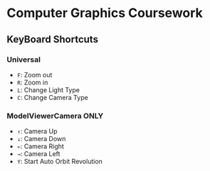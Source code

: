 # Computer Graphics Coursework

## KeyBoard Shortcuts

### Universal

* `F`: Zoom out
* `R`: Zoom in
* `L`: Change Light Type
* `C`: Change Camera Type


### ModelViewerCamera ONLY
* `↑`: Camera Up 
* `↓`: Camera Down
* `←`: Camera Right
* `→`: Camera Left
* `Y`: Start Auto Orbit Revolution